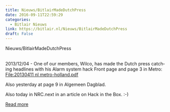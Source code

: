 ```yaml
---
title: Nieuws/BitlairMadeDutchPress
date: 2016-09-11T22:59:29
categories:
  - Bitlair Nieuws
link: https://bitlair.nl/Nieuws/BitlairMadeDutchPress
draft: False
---
```


<div class="mw-content-ltr mw-parser-output" dir="ltr" lang="en"><p><a class="mw-selflink selflink">Nieuws/BitlairMadeDutchPress</a>
</p></div><div class="mw-content-ltr mw-parser-output" dir="ltr" lang="en"><p><br />
2013/12/04 - One of our members, Wilco, has made the Dutch press catching headlines with his Alarm system hack
Front page and page 3 in Metro:
<a href="https://bitlair.nl/File:20130411_nl_metro-holland.pdf" title="File:20130411 nl metro-holland.pdf">File:20130411 nl metro-holland.pdf</a>
</p><p>Also yesterday at page 9 in Algemeen Dagblad.
</p><p>Also today in NRC.next in an article on Hack in the Box.&#160;:-)
</p></div>

[Read more](https://bitlair.nl/Nieuws/BitlairMadeDutchPress)